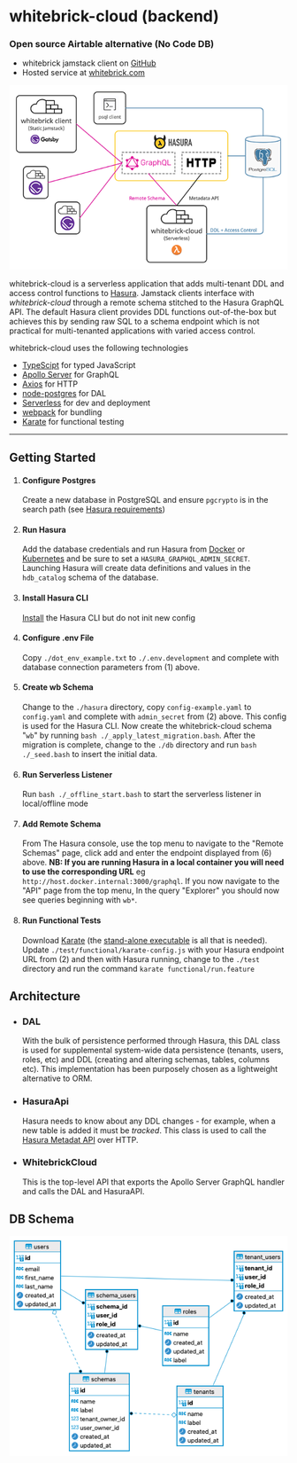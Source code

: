 # whitebrick-cloud (backend)
### Open source Airtable alternative (No Code DB)
- whitebrick jamstack client on [GitHub](https://github.com/whitebrick/whitebrick)
- Hosted service at [whitebrick.com](https://whitebrick.com)

![whitebrick-cloud system diagram](doc/whitebrick-diagram.png)

whitebrick-cloud is a serverless application that adds multi-tenant DDL and access control functions to [Hasura](https://github.com/hasura/graphql-engine).
Jamstack clients interface with _whitebrick-cloud_ through a remote schema stitched to the Hasura GraphQL API. The default Hasura client provides DDL functions out-of-the-box
but achieves this by sending raw SQL to a schema endpoint which is not practical for multi-tenanted applications with varied access control.

whitebrick-cloud uses the following technologies
- [TypeScipt](https://github.com/microsoft/TypeScript) for typed JavaScript
- [Apollo Server](https://github.com/apollographql/apollo-server) for GraphQL
- [Axios](https://github.com/axios/axios) for HTTP
- [node-postgres](https://node-postgres.com/) for DAL
- [Serverless](https://github.com/serverless/serverless) for dev and deployment
- [webpack](https://github.com/webpack/webpack) for bundling
- [Karate](https://github.com/intuit/karate) for functional testing

---

## Getting Started

1. #### Configure Postgres
    Create a new database in PostgreSQL and ensure `pgcrypto` is in the search path (see [Hasura requirements](https://hasura.io/docs/latest/graphql/core/deployment/postgres-requirements.html))

2. #### Run Hasura
    Add the database credentials and run Hasura from [Docker](https://hasura.io/docs/latest/graphql/core/deployment/deployment-guides/docker.html#deployment-docker)
or [Kubernetes](https://hasura.io/docs/latest/graphql/core/deployment/deployment-guides/kubernetes.html#deploy-kubernetes) and be sure to set a `HASURA_GRAPHQL_ADMIN_SECRET`.
Launching Hasura will create data definitions and values in the `hdb_catalog` schema of the database. 

3. #### Install Hasura CLI
    [Install](https://hasura.io/docs/latest/graphql/core/hasura-cli/install-hasura-cli.html#install-hasura-cli) the Hasura CLI but do not init new config

4. #### Configure .env File
    Copy `./dot_env_example.txt` to `./.env.development` and complete with database connection parameters from (1) above.

5. #### Create wb Schema
    Change to the `./hasura` directory, copy `config-example.yaml` to `config.yaml` and complete with `admin_secret` from (2) above.
    This config is used for the Hasura CLI.
    Now create the whitebrick-cloud schema "`wb`" by running `bash ./_apply_latest_migration.bash`.
    After the migration is complete, change to the `./db` directory and run `bash ./_seed.bash` to insert the initial data.

6. #### Run Serverless Listener
    Run `bash ./_offline_start.bash` to start the serverless listener in local/offline mode

7. #### Add Remote Schema
    From The Hasura console, use the top menu to navigate to the "Remote Schemas" page, click add and enter the endpoint displayed from (6) above.
    **NB: If you are running Hasura in a local container you will need to use the corresponding URL** eg `http://host.docker.internal:3000/graphql`.
    If you now navigate to the "API" page from the top menu, In the query "Explorer" you should now see queries beginning with `wb*`. 

8. #### Run Functional Tests
    Download [Karate](https://github.com/intuit/karate#getting-started) (the [stand-alone executable](https://github.com/intuit/karate/wiki/ZIP-Release) is all that is needed).
    Update `./test/functional/karate-config.js` with your Hasura endpoint URL from (2) and then with Hasura running, change to the `./test` directory and run the command `karate functional/run.feature`

## Architecture

- ### DAL 
    With the bulk of persistence performed through Hasura, this DAL class is used for supplemental system-wide data persistence (tenants, users, roles, etc) and DDL (creating and altering schemas, tables, columns etc). This implementation has been purposely chosen as a lightweight alternative to ORM.

- ### HasuraApi
    Hasura needs to know about any DDL changes - for example, when a new table is added it must be _tracked_. This class is used to call the [Hasura Metadat API](https://hasura.io/docs/latest/graphql/core/api-reference/metadata-api/index.html) over HTTP.

- ### WhitebrickCloud
    This is the top-level API that exports the Apollo Server GraphQL handler and calls the DAL and HasuraAPI.

## DB Schema

![whitebrick-cloud DB ERD](doc/whitebrick-db-erd.png)